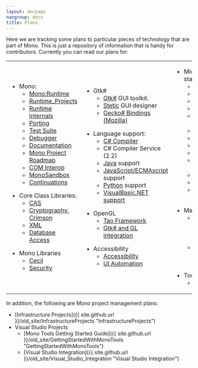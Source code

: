 ```yaml
---
layout: docpage
navgroup: docs
title: Plans
---
```


Here we are tracking some plans to particular pieces of technology that are part of Mono. This is just a repository of information that is handy for contributors. Currently you can read our plans for:

<table>
<col width="33%" />
<col width="33%" />
<col width="33%" />
<tbody>
<tr class="odd">
<td align="left"><ul>
<li>Mono:
<ul>
<li><a href="{{ site.github.url }}/docs/advanced/runtime/">Mono:Runtime</a></li>
<li><a href="{{ site.github.url }}/docs/advanced/runtime/runtime-projects/">Runtime_Projects</a></li>
<li><a href="{{ site.github.url }}/docs/advanced/runtime/docs/">Runtime Internals</a></li>
<li><a href="{{ site.github.url }}/docs/advanced/runtime/porting/">Porting</a></li>
<li><a href="{{ site.github.url }}/community/contributing/test-suite/">Test Suite</a></li>
<li><a href="{{ site.github.url }}/docs/debug+profile/debug/debugger/">Debugger</a></li>
<li><a href="{{ site.github.url }}/docs/">Documentation</a></li>
<li><a href="{{ site.github.url }}/docs/about-mono/roadmap/">Mono Project Roadmap</a></li>
<li><a href="{{ site.github.url }}/docs/advanced/com-interop/">COM Interop</a></li>
<li><a href="{{ site.github.url }}/docs/advanced/sandbox/">MonoSandbox</a></li>
<li><a href="{{ site.github.url }}/old_site/Continuations" title="Continuations">Continuations</a></li>
</ul></li>
</ul>
<ul>
<li>Core Class Libraries:
<ul>
<li><a href="{{ site.github.url }}/docs/advanced/cas/">CAS</a></li>
<li><a href="{{ site.github.url }}/old_site/Cryptography" title="Cryptography">Cryptography</a>, <a href="{{ site.github.url }}/old_site/Crimson" title="Crimson">Crimson</a></li>
<li><a href="{{ site.github.url }}/docs/tools+libraries/libraries/xml/">XML</a></li>
<li><a href="{{ site.github.url }}/docs/database-access/">Database Access</a></li>
</ul></li>
</ul>
<ul>
<li>Mono Libraries
<ul>
<li><a href="{{ site.github.url }}/docs/tools+libraries/libraries/Mono.Cecil/">Cecil</a></li>
<li><a href="{{ site.github.url }}/docs/faq/security/">Security</a></li>
</ul></li>
</ul></td>
<td align="left"><ul>
<li>Gtk#
<ul>
<li><a href="{{ site.github.url }}/docs/gui/gtksharp/">Gtk#</a> GUI toolkit.</li>
<li><a href="{{ site.github.url }}/old_site/Stetic" title="Stetic">Stetic</a> GUI designer</li>
<li><a href="{{ site.github.url }}/old_site/GeckoSharp" title="GeckoSharp">Gecko# Bindings (Mozilla)</a></li>
</ul></li>
</ul>
<ul>
<li>Language support:
<ul>
<li><a href="{{ site.github.url }}/docs/about-mono/languages/csharp/">C# Compiler</a></li>
<li>C# Compiler Service (2.2)</li>
<li><a href="{{ site.github.url }}/docs/about-mono/languages/java/">Java</a> support</li>
<li><a href="{{ site.github.url }}/old_site/JScript" title="JScript">JavaScript/ECMAscript</a> support</li>
<li><a href="{{ site.github.url }}/old_site/Python" title="Python">Python</a> support</li>
<li><a href="{{ site.github.url }}/docs/about-mono/languages/visualbasic/">VisualBasic.NET support</a></li>
</ul></li>
</ul>
<ul>
<li>OpenGL
<ul>
<li><a href="{{ site.github.url }}/old_site/Tao" title="Tao">Tao Framework</a></li>
<li><a href="{{ site.github.url }}/old_site/GtkGLAreaSharp">Gtk# and GL integration</a></li>
</ul></li>
</ul>
<ul>
<li>Accessibility
<ul>
<li><a href="{{ site.github.url }}/old_site/Accessibility" title="Accessibility">Accessibility</a></li>
<li><a href="{{ site.github.url }}/old_site/UI_Automation" title="UI Automation">UI Automation</a></li>
</ul></li>
</ul></td>
<td align="left"><ul>
<li>Microsoft-compatible stack:
<ul>
<li><a href="{{ site.github.url }}/docs/database-access/adonet/">ADO.NET</a></li>
<li><a href="{{ site.github.url }}/docs/web/aspnet/">ASP.NET</a></li>
<li><a href="{{ site.github.url }}/old_site/ASP.NET_Visual_Designer">ASP.NET Designer</a></li>
<li><a href="{{ site.github.url }}/docs/gui/winforms/">WinForms</a></li>
<li><a href="{{ site.github.url }}/old_site/WinForms_Designer" title="WinForms Designer">WinForms Designer</a></li>
<li><a href="{{ site.github.url }}/old_site/EnterpriseServices" title="EnterpriseServices">EnterpriseServices</a></li>
<li><a href="{{ site.github.url }}/old_site/System.Messaging">SystemMessaging</a></li>
<li><a href="{{ site.github.url }}/old_site/Transactions" title="Transactions">Transactions</a></li>
<li><a href="{{ site.github.url }}/old_site/WSE" title="WSE">WSE</a></li>
<li><a href="{{ site.github.url }}/old_site/Olive" title="Olive">Olive</a> - Beyond 2.0</li>
<li><a href="{{ site.github.url }}/docs/tools+libraries/tools/xbuild/">Microsoft.Build</a></li>
<li><a href="{{ site.github.url }}/old_site/System.Query" title="System.Query">System.Query</a></li>
<li><a href="{{ site.github.url }}/docs/web/moonlight/">Silverlight</a> and <a href="{{ site.github.url }}/docs/gui/wpf/">WPF</a></li>
</ul></li>
</ul>
<ul>
<li>MacOS X
<ul>
<li><a href="{{ site.github.url }}/docs/tools+libraries/libraries/monomac/">MonoMac</a> comprehensive MacOS X bindings.</li>
<li><a href="http://xamarin.com/platform">MonoTouch</a> Mono on iPhone/iPad/iOS</li>
</ul></li>
</ul>
<ul>
<li>Tools
<ul>
<li><a href="{{ site.github.url }}/docs/tools+libraries/tools/gendarme/roadmap/">Gendarme</a></li>
</ul></li>
</ul></td>
</tr>
</tbody>
</table>

In addition, the following are Mono project management plans:

-   [Infrastructure Projects]({{ site.github.url }}/old_site/InfrastructureProjects "InfrastructureProjects")
-   Visual Studio Projects
    -   [Mono Tools Getting Started Guide]({{ site.github.url }}/old_site/GettingStartedWithMonoTools "GettingStartedWithMonoTools")
    -   [Visual Studio Integration]({{ site.github.url }}/old_site/Visual_Studio_Integration "Visual Studio Integration")


